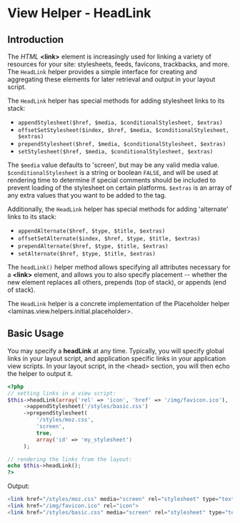 # View Helper - HeadLink

## Introduction

The *HTML* **&lt;link&gt;** element is increasingly used for linking a variety of resources for your
site: stylesheets, feeds, favicons, trackbacks, and more. The `HeadLink` helper provides a simple
interface for creating and aggregating these elements for later retrieval and output in your layout
script.

The `HeadLink` helper has special methods for adding stylesheet links to its stack:

- `appendStylesheet($href, $media, $conditionalStylesheet, $extras)`
- `offsetSetStylesheet($index, $href, $media, $conditionalStylesheet, $extras)`
- `prependStylesheet($href, $media, $conditionalStylesheet, $extras)`
- `setStylesheet($href, $media, $conditionalStylesheet, $extras)`

The `$media` value defaults to 'screen', but may be any valid media value. `$conditionalStylesheet`
is a string or boolean `FALSE`, and will be used at rendering time to determine if special comments
should be included to prevent loading of the stylesheet on certain platforms. `$extras` is an array
of any extra values that you want to be added to the tag.

Additionally, the `HeadLink` helper has special methods for adding 'alternate' links to its stack:

- `appendAlternate($href, $type, $title, $extras)`
- `offsetSetAlternate($index, $href, $type, $title, $extras)`
- `prependAlternate($href, $type, $title, $extras)`
- `setAlternate($href, $type, $title, $extras)`

The `headLink()` helper method allows specifying all attributes necessary for a **&lt;link&gt;**
element, and allows you to also specify placement -- whether the new element replaces all others,
prepends (top of stack), or appends (end of stack).

The `HeadLink` helper is a concrete implementation of the Placeholder helper
&lt;laminas.view.helpers.initial.placeholder&gt;.

## Basic Usage

You may specify a **headLink** at any time. Typically, you will specify global links in your layout
script, and application specific links in your application view scripts. In your layout script, in
the &lt;head&gt; section, you will then echo the helper to output it.

```php
<?php
// setting links in a view script:
$this->headLink(array('rel' => 'icon', 'href' => '/img/favicon.ico'), 'PREPEND')
     ->appendStylesheet('/styles/basic.css')
     ->prependStylesheet(
         '/styles/moz.css',
         'screen',
         true,
         array('id' => 'my_stylesheet')
     );

// rendering the links from the layout:
echo $this->headLink();
?>
```

Output:

```php
<link href="/styles/moz.css" media="screen" rel="stylesheet" type="text/css" id="my_stylesheet">
<link href="/img/favicon.ico" rel="icon">
<link href="/styles/basic.css" media="screen" rel="stylesheet" type="text/css">
```
